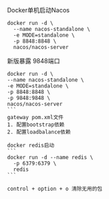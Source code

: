 Docker单机启动Nacos

```
docker run -d \
  --name nacos-standalone \
  -e MODE=standalone \
  -p 8848:8848 \
  nacos/nacos-server
```

新版暴露 9848端口
``````
docker run -d \
--name nacos-standalone \
-e MODE=standalone \
-p 8848:8848 \
-p 9848:9848 \
nacos/nacos-server
```
gateway pom.xml文件
1. 配置bootstrap依赖
2. 配置loadbalance依赖

docker redis启动
```
docker run -d --name redis \
  -p 6379:6379 \
  redis
```

control + option + o 清除无用的包